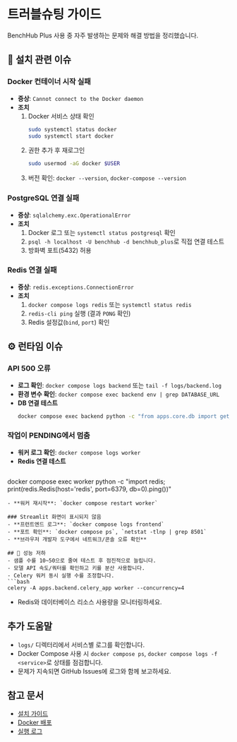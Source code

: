 # 트러블슈팅 가이드

BenchHub Plus 사용 중 자주 발생하는 문제와 해결 방법을 정리했습니다.

## 🚨 설치 관련 이슈
### Docker 컨테이너 시작 실패
- **증상**: `Cannot connect to the Docker daemon`
- **조치**
  1. Docker 서비스 상태 확인
     ```bash
     sudo systemctl status docker
     sudo systemctl start docker
     ```
  2. 권한 추가 후 재로그인
     ```bash
     sudo usermod -aG docker $USER
     ```
  3. 버전 확인: `docker --version`, `docker-compose --version`

### PostgreSQL 연결 실패
- **증상**: `sqlalchemy.exc.OperationalError`
- **조치**
  1. Docker 로그 또는 `systemctl status postgresql` 확인
  2. `psql -h localhost -U benchhub -d benchhub_plus`로 직접 연결 테스트
  3. 방화벽 포트(5432) 허용

### Redis 연결 실패
- **증상**: `redis.exceptions.ConnectionError`
- **조치**
  1. `docker compose logs redis` 또는 `systemctl status redis`
  2. `redis-cli ping` 실행 (결과 `PONG` 확인)
  3. Redis 설정값(`bind`, `port`) 확인

## ⚙️ 런타임 이슈
### API 500 오류
- **로그 확인**: `docker compose logs backend` 또는 `tail -f logs/backend.log`
- **환경 변수 확인**: `docker compose exec backend env | grep DATABASE_URL`
- **DB 연결 테스트**
  ```bash
  docker compose exec backend python -c "from apps.core.db import get_db; next(get_db()); print('OK')"
  ```

### 작업이 PENDING에서 멈춤
- **워커 로그 확인**: `docker compose logs worker`
- **Redis 연결 테스트**
  ```bash
docker compose exec worker python -c "import redis; print(redis.Redis(host='redis', port=6379, db=0).ping())"
  ```
- **워커 재시작**: `docker compose restart worker`

### Streamlit 화면이 표시되지 않음
- **프런트엔드 로그**: `docker compose logs frontend`
- **포트 확인**: `docker compose ps`, `netstat -tlnp | grep 8501`
- **브라우저 개발자 도구에서 네트워크/콘솔 오류 확인**

## 🐢 성능 저하
- 샘플 수를 10~50으로 줄여 테스트 후 점진적으로 늘립니다.
- 모델 API 속도/쿼터를 확인하고 키를 분산 사용합니다.
- Celery 워커 동시 실행 수를 조정합니다.
  ```bash
  celery -A apps.backend.celery_app worker --concurrency=4
  ```
- Redis와 데이터베이스 리소스 사용량을 모니터링하세요.

## 추가 도움말
- `logs/` 디렉터리에서 서비스별 로그를 확인합니다.
- Docker Compose 사용 시 `docker compose ps`, `docker compose logs -f <service>`로 상태를 점검합니다.
- 문제가 지속되면 GitHub Issues에 로그와 함께 보고하세요.

## 참고 문서
- [설치 가이드](installation.md)
- [Docker 배포](docker-deployment.md)
- [실행 로그](EXECUTION_LOG.md)
